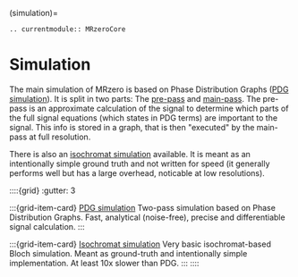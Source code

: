 (simulation)=
```{eval-rst}
.. currentmodule:: MRzeroCore
```

# Simulation

The main simulation of MRzero is based on Phase Distribution Graphs ([PDG simulation](pdg_sim)). It is split in two parts: The [pre-pass](pre_pass) and [main-pass](main_pass). The pre-pass is an approximate calculation of the signal to determine which parts of the full signal equations (which states in PDG terms) are important to the signal. This info is stored in a graph, that is then "executed" by the main-pass at full resolution.

There is also an [isochromat simulation](isochromat_sim_doc) available. It is meant as an intentionally simple ground truth and not written for speed (it generally performs well but has a large overhead, noticable at low resolutions).

::::{grid}
:gutter: 3

:::{grid-item-card} [PDG simulation](pdg_sim)
Two-pass simulation based on Phase Distribution Graphs. Fast, analytical (noise-free), precise and differentiable signal calculation.
:::

:::{grid-item-card} [Isochromat simulation](isochromat_sim_doc)
Very basic isochromat-based Bloch simulation. Meant as ground-truth and intentionally simple implementation. At least 10x slower than PDG.
:::
::::
